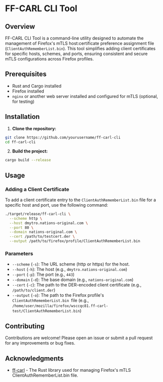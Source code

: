 # FF-CARL CLI Tool

## Overview

FF-CARL CLI Tool is a command-line utility designed to automate the management of Firefox's mTLS host:certificate
preference assignment file (`ClientAuthRememberList.bin`). This tool simplifies adding client certificates for specific
hosts, schemes, and ports, ensuring consistent and secure mTLS configurations across Firefox profiles.

## Prerequisites

- Rust and Cargo installed
- Firefox installed
- `nginx` or another web server installed and configured for mTLS (optional, for testing)

## Installation

1. **Clone the repository:**
```sh
git clone https://github.com/yourusername/ff-carl-cli
cd ff-carl-cli
```

2. **Build the project:**

```sh
cargo build --release
```

## Usage

### Adding a Client Certificate

To add a client certificate entry to the `ClientAuthRememberList.bin` file for a specific host and port, use the following command:

```sh
./target/release/ff-carl-cli \
  --scheme http \
  --host dmytro.nations-original.com \
  --port 80 \
  --domain nations-original.com \
  --cert /path/to/testcert.der \
  --output /path/to/firefox/profile/ClientAuthRememberList.bin
```

### Parameters

- `--scheme` (`-s`): The URL scheme (http or https) for the host.
- `--host` (`-h`): The host (e.g., `dmytro.nations-original.com`)
- `--port` (`-p`): The port (e.g., `443`)
- `--domain` (`-d`): The base domain (e.g., `nations-original.com`)
- `--cert` (`-c`): The path to the DER-encoded client certificate (e.g., `/path/to/client.der`)
- `--output` (`-o`): The path to the Firefox profile's `ClientAuthRememberList.bin `file (e.g., `/home/user/mozilla/firefox/wsccqc81.ff-carl-test/ClientAuthRememberList.bin`)

## Contributing

Contributions are welcome! Please open an issue or submit a pull request for any improvements or bug fixes.

## Acknowledgments

- [ff-carl](https://github.com/andrewoswald/ff-carl) - The Rust library used for managing Firefox's mTLS ClientAuthRememberList.bin file.
